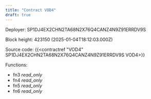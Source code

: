 ```yaml
---
title: "Contract VOD4"
draft: true
---
```

Deployer: SP1DJ4EX2CHN2TA68N2X76Q4CANZ4N9Z91ERRDV9S


 



Block height: 423150 (2025-01-04T18:12:03.000Z)

Source code: {{<contractref "VOD4" SP1DJ4EX2CHN2TA68N2X76Q4CANZ4N9Z91ERRDV9S VOD4>}}

Functions:

* fn3 _read_only_
* fn4 _read_only_
* fn5 _read_only_
* fn6 _read_only_
